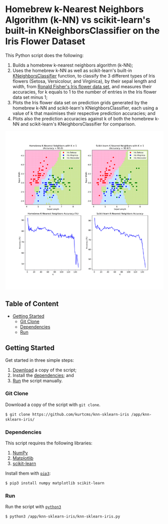 # Homebrew k-Nearest Neighbors Algorithm (k-NN) vs scikit-learn's built-in KNeighborsClassifier on the Iris Flower Dataset

This Python script does the following:

1. Builds a homebrew k-nearest neighbors algorithm (k-NN);
2. Uses the homebrew k-NN as well as scikit-learn's built-in [KNeighborsClassifier](https://scikit-learn.org/stable/modules/generated/sklearn.neighbors.KNeighborsClassifier.html) function, to classify the 3 different types of Iris flowers (Setosa, Versicolour, and Virginica), by their sepal length and width, from [Ronald Fisher's Iris flower data set](https://archive.ics.uci.edu/ml/datasets/iris), and measures their accuracies, for k equals to 1 to the number of entries in the Iris flower data set minus 1;
3. Plots the Iris flower data set on prediction grids generated by the homebrew k-NN and scikit-learn's KNeighborsClassifier, each using a value of k that maximises their respective prediction accuracies; and
4. Plots also the prediction accuracies against k of both the homebrew k-NN and scikit-learn's KNeighborsClassifier for comparison.

![alt text](https://github.com/kurtcms/knn-sklearn-iris/blob/master/knn-sklearn-iris-plot.png)

## Table of Content

- [Getting Started](#getting-started)
  - [Git Clone](#git-clone)
  - [Dependencies](#dependencies)
  - [Run](#run)

## Getting Started

Get started in three simple steps:

1. [Download](#git-clone) a copy of the script;
2. Install the [dependencies](#dependencies); and
3. [Run](#run) the script manually.

### Git Clone

Download a copy of the script with `git clone`.
```shell
$ git clone https://github.com/kurtcms/knn-sklearn-iris /app/knn-sklearn-iris/
```

### Dependencies

This script requires the following libraries:

1. [NumPy](https://github.com/numpy/numpy)
2. [Matplotlib](https://github.com/matplotlib/matplotlib)
3. [scikit-learn](https://github.com/scikit-learn/scikit-learn)

Install them with [`pip3`](https://github.com/pypa/pip):

```shell
$ pip3 install numpy matplotlib scikit-learn
```

### Run

Run the script with [`python3`](https://github.com/python/cpython)

```shell
$ python3 /app/knn-sklearn-iris/knn-sklearn-iris.py
```